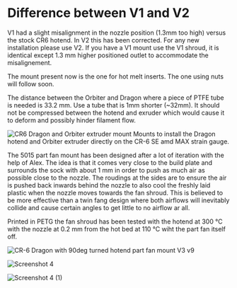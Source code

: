 # Difference between V1 and V2

V1 had a slight misalignment in the nozzle position (1.3mm too high) versus the stock CR6 hotend. In V2 this has been corrected. For any new installation please use V2. If you have a V1 mount use the V1 shroud, it is identical except 1.3 mm higher positioned outlet to accommodate the misalignement.

The mount present now is the one for hot melt inserts. The one using nuts will follow soon.

The distance between the Orbiter and Dragon where a piece of PTFE tube is needed is 33.2 mm. Use a tube that is 1mm shorter (~32mm). It should not be compressed between the hotend and exruder which would cause it to deform and possibly hinder filament flow.


![CR6 Dragon and Orbiter extruder mount](https://user-images.githubusercontent.com/13643644/121419234-07d54380-c96c-11eb-9982-17fe5e07eb6b.png)
Mounts to install the Dragon hotend and Orbiter extruder directly on the CR-6 SE amd MAX strain gauge.


The 5015 part fan mount has been designed after a lot of iteration with the help of Alex. The idea is that it comes very close to the build plate and surrounds the sock with about 1 mm in order to push as much air as possible close to the nozzle. The roudings at the sides are to ensure the air is pushed back inwards behind the nozzle to also cool the freshly laid plastic when the nozzle moves towards the fan shroud.
This  is believed to be more effective than a twin fang design where both airflows will inevitably collide and cause certain angles to get little to no airflow ar all.

Printed in PETG the fan shroud has been tested with the hotend at 300 °C with the nozzle at 0.2 mm from the hot bed at 110 °C wiht the part fan itself off.

![CR-6 Dragon with 90deg turned hotend part fan mount V3 v9](https://user-images.githubusercontent.com/13643644/127377857-5a43b7ab-4803-405c-8089-4774443ffe21.png)

![Screenshot 4](https://user-images.githubusercontent.com/13643644/127381267-67896e52-0e29-46da-81ee-038e5ad02986.png)

![Screenshot 4 (1)](https://user-images.githubusercontent.com/13643644/127381489-9c4ee0b0-f11e-4b86-8250-e6b4dca01d0a.png)
